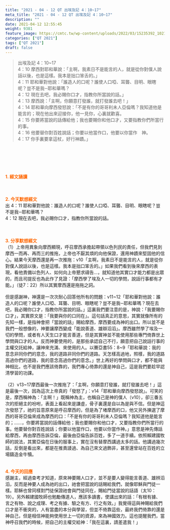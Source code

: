```yaml
---
title: "2021 - 04 - 12 QT 出埃及記 4：10~17"
meta_title: "2021 - 04 - 12 QT 出埃及記 4：10~17"
description: ""
date: 2021-04-12 12:55:45
weight: 9381
feature_image: https://cmtc.tw/wp-content/uploads/2022/03/15235392_10211799862337740_180693556567566654_o-1.webp
categories: ["QT 2021"]
tags: ["QT 2021"]
draft: false
---
```


<blockquote>出埃及記 4：10~17<br />
4：10 摩西對耶和華說：「主啊，我素日不是能言的人，就是從你對僕人說話以後，也是這樣。我本是拙口笨舌的。」<br />
4：11 耶和華對他說：「誰造人的口呢？誰使人口啞、耳聾、目明、眼瞎呢？豈不是我─耶和華嗎？<br />
4：12 現在去吧，我必賜你口才，指教你所當說的話。」<br />
4：13 摩西說：「主啊，你願意打發誰，就打發誰去吧！」<br />
4：14 耶和華向摩西發怒說：「不是有你的哥哥利未人亞倫嗎？我知道他是能言的；現在他出來迎接你，他一見你，心裏就歡喜。<br />
4：15 你要將當說的話傳給他；我也要賜你和他口才，又要指教你們所當行的事。<br />
4：16 他要替你對百姓說話；你要以他當作口，他要以你當作　神。<br />
4：17 你手裏要拿這杖，好行神蹟。」</blockquote><br />
&nbsp;<br />
<br />
&nbsp;<br />
<br />
<span style="color: #ff6600;"><strong>1. </strong><strong>經文誦讀</strong></span><br />
<br />
<span style="color: #ff6600;"><strong> </strong></span><br />
<br />
<span style="color: #ff6600;"><strong>2. 今天默想</strong><strong>經文<br />
</strong></span>出 4：11 耶和華對他說：誰造人的口呢？誰使人口啞、耳聾、目明、眼瞎呢？豈不是我─耶和華嗎？<br />
4：12 現在去吧，我必賜你口才，指教你所當說的話。<br />
<br />
&nbsp;<br />
<br />
<span style="color: #ff6600;"><strong>3. 分享默想經文<br />
</strong></span>（1）上帝用異象向摩西顯現，呼召摩西承擔起帶領以色列民的責任，但我們見到摩西一而再、再而三的推拖，上帝也不厭其煩的向他保證，還用神蹟來堅固他的信心。結果今天摩西還是再一次推拖：v10「主啊，我素日不是能言的人，就是從你對僕人說話以後，也是這樣。我本是拙口笨舌的。」如果我們看到後來摩西的表現，看他責備以色列人、如何向上帝懇求禱告…，就知道他其實口才能力都是出眾的，而且司提反也為此作了見證：「摩西學了埃及人一切的學問，說話行事都有才能。」（徒7：22）所以其實摩西還是拖拖之詞。<br />
<br />
但是感謝神，神還是一次次耐心回答他所有的問題：v11~12「耶和華對他說：誰造人的口呢？誰使人口啞、耳聾、目明、眼瞎呢？豈不是我─耶和華嗎？現在去吧，我必賜你口才，指教你所當說的話。」這裏我們要注意的是，神說：「我要賜你口才」，其實原文是：「我要與你的口同在」。這句話真正的意思，其實就像所有的先知一樣，是指神會把「當說的話」賜給摩西，摩西要成為神的出口。所以並不是我們一般想像的，神要讓摩西變成「能說善道、雄辯滔滔」。摩西雖然學了埃及一切的學問，或者有人天生口才能言善道，但是其實神並不能使用那些專門倚靠世上學問與口才的人。反而神要使用的，是那些承認自己不行，願意把自己說話行事的主權交託給神，讓神來充滿、來使用的人。以賽亞書55：8~9「耶和華說：我的意念非同你們的意念，我的道路非同你們的道路。天怎樣高過地，照樣，我的道路高過你們的道路，我的意念高過你們的意念。」世上再好的學問與口才，都不能與神相比，也不是我們應該倚靠的，我們專心倚靠的還是神自己，這是我們要趁早認清學習的功課。<br />
<br />
（2）v13~17摩西最後一次推拖了：「主啊，你願意打發誰，就打發誰去吧！」這是最後一次，因為這次上帝真的「發怒了」：v14「耶和華向摩西發怒說」。可笑的是，摩西稱神為：「主啊！」既稱神為主，也稱自己是神的僕人（v10），卻三番五次的拒絕主的吩咐，表面上看起來是謙虛，骨子裏還是自以為是與不信。但是神這次發怒了，祂的旨意原來是呼召摩西的，但是為了堵摩西的口，他又另外揀選了摩西的哥哥亞倫來成為摩西的口：「不是有你的哥哥利未人亞倫嗎？我知道他是能言的；……，你要將當說的話傳給他；我也要賜你和他口才，又要指教你們所當行的事。他要替你對百姓說話；你要以他當作口，他要以你當作神。」意思是神先傳話給摩西，再由摩西告訴亞倫，最後由亞倫告訴百姓，多了一道手續。依照賴建國牧師的說法，其實亞倫在日後的服事上，實在沒有替摩西講過太多的話。他講過幾次話，反倒是看出來，都是在推責諉過、為自己來文過飾非，甚至還曾站在百姓的立場鑄造金牛犢。<br />
<br />
<br />
<span style="color: #ff6600;"><strong>4. 今天的回應<br />
</strong></span>感謝主，經過查考才知道，原來神要賜人口才，並不是要人變得能言善道、雄辨滔滔，反而是神要人成為祂的出口，祂會把當說的話賜給我們，就像耶穌與門徒一樣。耶穌也曾同樣對門徒保證祂會與門徒同在，賜給門徒當說的話語（太10：19）。另外賴建國牧師也勉勵傳道人，應該多讀書，使講出來的話：「有根有據、言之有物、說之成理、考之有據、驗之有方、行之有效。」我覺得這與神賜給我們口才是不衝突的，人有當盡的本分與學習，但並不倚靠這些，最終我們倚靠的還是神自己，但是相信神能夠使用世上一切的資源，來為神國效力。這也提醒我們，當神呼召我們的時候，把自己的主權交給神：「我在這裏，請差遣我！」
        
